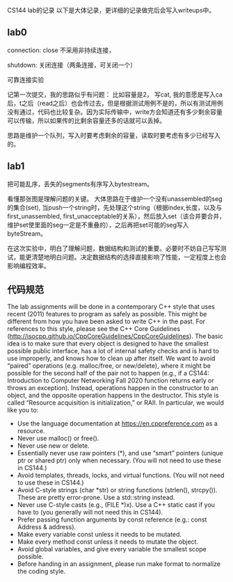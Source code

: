 CS144 lab的记录
以下是大体记录，更详细的记录做完后会写入writeups中。
## lab0

connection: close 不采用非持续连接，

shutdown: 关闭连接（两条连接，可关闭一个）



可靠连接实验

记第一次提交，我的思路似乎有问题： 比如容量是2， 写cat, 我的意愿是写入ca后，t之后（read之后）也会传过去，但是根据测试用例不是的，所以有测试用例没有通过，代码也比较复杂。因为实际传输中，write方会知道还有多少剩余容量可以传输，所以如果传的比剩余容量还多的话就可以丢掉。

思路是维护一个队列，写入时要考虑剩余的容量，读取时要考虑有多少已经写入的。

## lab1
把可能乱序，丢失的segments有序写入bytestream。

看懂那张图是理解问题的关键。
大体思路在于维护一个没有unassembled的seg的集合(set), 当push一个string时，先处理这个string（根据index,长度，以及与first_unassembled, first_unacceptable的关系），然后放入set（该合并要合并，维护set使里面的seg一定是不重叠的），之后再把set可能的seg写入byteStream。

在这次实验中，明白了理解问题，数据结构和测试的重要。必要时不妨自己写写测试，能更清楚地明白问题。决定数据结构的选择直接影响了性能，一定程度上也会影响编程效率。


## 代码规范
The lab assignments will be done in a contemporary C++ style that uses recent (2011)
features to program as safely as possible. This might be different from how you have been
asked to write C++ in the past. For references to this style, please see the C++ Core
Guidelines (http://isocpp.github.io/CppCoreGuidelines/CppCoreGuidelines).
The basic idea is to make sure that every object is designed to have the smallest possible
public interface, has a lot of internal safety checks and is hard to use improperly, and knows
how to clean up after itself. We want to avoid “paired” operations (e.g. malloc/free, or
new/delete), where it might be possible for the second half of the pair not to happen (e.g., if a CS144: Introduction to Computer Networking Fall 2020 function returns early or throws an exception). Instead, operations happen in the constructor to an object, and the opposite operation happens in the destructor. This style is called “Resource acquisition is initialization,” or RAII.
In particular, we would like you to:
- Use the language documentation at https://en.cppreference.com as a resource.
- Never use malloc() or free().
- Never use new or delete.
- Essentially never use raw pointers (*), and use “smart” pointers (unique ptr or
shared ptr) only when necessary. (You will not need to use these in CS144.)
- Avoid templates, threads, locks, and virtual functions. (You will not need to use these
in CS144.)
- Avoid C-style strings (char *str) or string functions (strlen(), strcpy()). These
are pretty error-prone. Use a std::string instead.
- Never use C-style casts (e.g., (FILE *)x). Use a C++ static cast if you have to (you
generally will not need this in CS144).
- Prefer passing function arguments by const reference (e.g.: const Address & address).
- Make every variable const unless it needs to be mutated.
- Make every method const unless it needs to mutate the object.
- Avoid global variables, and give every variable the smallest scope possible.
- Before handing in an assignment, please run make format to normalize the coding
style.